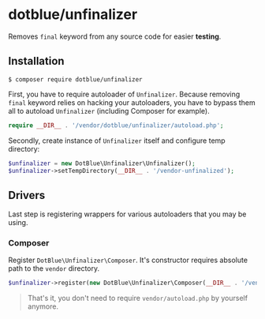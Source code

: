 dotblue/unfinalizer
===================

Removes `final` keyword from any source code for easier **testing**.

## Installation

```
$ composer require dotblue/unfinalizer
```

First, you have to require autoloader of `Unfinalizer`. Because removing `final` keyword relies on hacking your autoloaders, you have to bypass them all to autoload `Unfinalizer` (including Composer for example).

```php
require __DIR__ . '/vendor/dotblue/unfinalizer/autoload.php';
```

Secondly, create instance of `Unfinalizer` itself and configure temp directory:

```php
$unfinalizer = new DotBlue\Unfinalizer\Unfinalizer();
$unfinalizer->setTempDirectory(__DIR__ . '/vendor-unfinalized');
```

## Drivers

Last step is registering wrappers for various autoloaders that you may be using.

### Composer

Register  `DotBlue\Unfinalizer\Composer`. It's constructor requires absolute path to the `vendor` directory.

```php
$unfinalizer->register(new DotBlue\Unfinalizer\Composer(__DIR__ . '/vendor'));
```

> That's it, you don't need to require `vendor/autoload.php` by yourself anymore.
